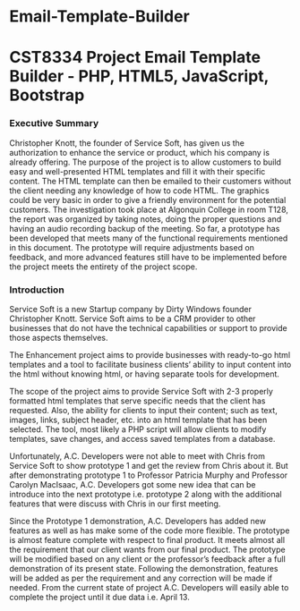 # Email-Template-Builder
<h1>CST8334 Project Email Template Builder - PHP, HTML5, JavaScript, Bootstrap</h1>
<h3>Executive Summary</h3>
<p>Christopher Knott, the founder of Service Soft, has given us the authorization to enhance the service or product, which his company is already offering.
The purpose of the project is to allow customers to build easy and well-presented HTML templates and fill it with their specific content. The HTML template can then be emailed to their customers without the client needing any knowledge of how to code HTML. The graphics could be very basic in order to give a friendly environment for the potential customers.
The investigation took place at Algonquin College in room T128, the report was organized by taking notes, doing the proper questions and having an audio recording backup of the meeting.
So far, a prototype has been developed that meets many of the functional requirements mentioned in this document. The prototype will require adjustments based on feedback, and more advanced features still have to be implemented before the project meets the entirety of the project scope. </p>
<h3>Introduction</h3>
<p>Service Soft is a new Startup company by Dirty Windows founder Christopher Knott. Service Soft aims to be a CRM provider to other businesses that do not have the technical capabilities or support to provide those aspects themselves. </p>
<p>The Enhancement project aims to provide businesses with ready-to-go html templates and a tool to facilitate business clients’ ability to input content into the html without knowing html, or having separate tools for development. </p>
<p>The scope of the project aims to provide Service Soft with 2-3 properly formatted html templates that serve specific needs that the client has requested. Also, the ability for clients to input their content; such as text, images, links, subject header, etc. into an html template that has been selected. The tool, most likely a PHP script will allow clients to modify templates, save changes, and access saved templates from a database. </p>
<p>Unfortunately, A.C. Developers were not able to meet with Chris from Service Soft to show prototype 1 and get the review from Chris about it. But after demonstrating prototype 1 to Professor Patricia Murphy and Professor Carolyn MacIsaac, A.C. Developers got some new idea that can be introduce into the next prototype i.e. prototype 2 along with the additional features that were discuss with Chris in our first meeting.</p>
<p>Since the Prototype 1 demonstration, A.C. Developers has added new features as well as has make some of the code more flexible. The prototype is almost feature complete with respect to final product. It meets almost all the requirement that our client wants from our final product. The prototype will be modified based on any client or the professor’s feedback after a full demonstration of its present state. Following the demonstration, features will be added as per the requirement and any correction will be made if needed. From the current state of project A.C. Developers will easily able to complete the project until it due data i.e. April 13. </p>

